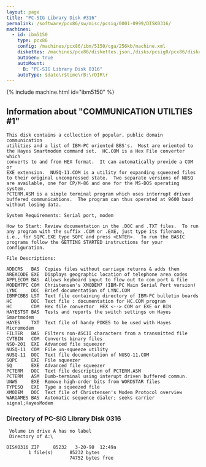 ```yaml
---
layout: page
title: "PC-SIG Library Disk #316"
permalink: /software/pcx86/sw/misc/pcsig/0001-0999/DISK0316/
machines:
  - id: ibm5150
    type: pcx86
    config: /machines/pcx86/ibm/5150/cga/256kb/machine.xml
    diskettes: /machines/pcx86/diskettes.json,/disks/pcsig0/pcx86/diskettes.json
    autoGen: true
    autoMount:
      B: "PC-SIG Library Disk 0316"
    autoType: $date\r$time\rB:\rDIR\r
---
```


{% include machine.html id="ibm5150" %}

## Information about "COMMUNICATION UTILTIES #1"

    This disk contains a collection of popular, public domain communication
    utilities and a list of IBM-PC oriented BBS's.  Most are oriented to
    the Hayes Smartmodem command set.  HC.COM is a Hex File converter which
    converts to and from HEX format.  It can automatically provide a COM or
    EXE extension.  NUSQ-11.COM is a utility for expanding squeezed files
    to their original uncompressed state.  Two separate versions of NUSQ
    are available, one for CP/M-86 and one for the MS-DOS operating system.
    PCTERM.ASM is a simple terminal program which uses interrupt driven
    buffered communications.  The program can thus operated at 9600 baud
    without losing data.
    
    System Requirements: Serial port, modem
    
    How to Start: Review documentation in the .DOC and .TXT files.  To run
    any program with the suffix .COM or .EXE, just type its filename,
    i.e., for SQPC.EXE type SQPC and press <ENTER>.  To run the BASIC
    programs follow the GETTING STARTED instructions for your
    configuration.
    
    File Descriptions:
    
    ADDCRS   BAS  Copies files without carriage returns & adds them
    AREACODE EXE  Displays geographic location of telephone area codes
    APPLECOM BAS  Allows keyboard input to flow out to com port & file
    MODEM7PC COM  Christensen's XMODEM7 (IBM-PC Main Serial Port version)
    LYNC     DOC  Brief documentation of LYNC.COM
    IBMPCBBS LST  Text file containing directory of IBM-PC bulletin boards
    HC       DOC  Text file : documentation for HC.COM program
    HC       COM  Hex file convertor  HEX <--> COM or EXE or BIN
    HAYESTST BAS  Tests and reports the switch settings on Hayes Smartmodem
    HAYES    TXT  Text file of handy POKES to be used with Hayes Micromodem
    FILTER   BAS  Filters non-ASCII characters from a transmitted file
    CVTBIN   COM  Converts binary files
    NSQ-201  EXE  Advanced file squeezer
    NUSQ-11  COM  File un-squeeze utility
    NUSQ-11  DOC  Text file documentation of NUSQ-11.COM
    SQPC     EXE  File squeezer
    SQ       EXE  Advanced file squeezer
    PCTERM   DOC  Text file description of PCTERM.ASM
    PCTERM   ASM  Dumb-terminal using interupt driven buffered commun.
    UNWS     EXE  Remove high-order bits from WORDSTAR files
    TYPESQ   EXE  Type a squeezed file
    XMODEM   DOC  Text file of Christensen's Modem Protocol overview
    WARGAMES BAS  Automatic sequence dialer; seeks carrier signal;HayesModem

### Directory of PC-SIG Library Disk 0316

     Volume in drive A has no label
     Directory of A:\

    DISKO316 ZIP     85232   3-20-90  12:49a
            1 file(s)      85232 bytes
                           74752 bytes free
